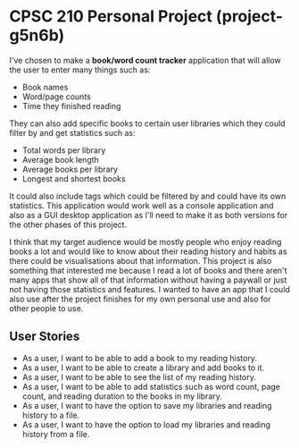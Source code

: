 # CPSC 210 Personal Project (project-g5n6b)
I've chosen to make a **book/word count tracker** application that will allow the user to enter many things such as:
- Book names
- Word/page counts
- Time they finished reading

They can also add specific books to certain user libraries which they could filter by and get statistics such as:
- Total words per library
- Average book length
- Average books per library
- Longest and shortest books

It could also include tags which could be filtered by and could have its own statistics. This application would work well as a console application and also as a GUI desktop application as I'll need to make it as both versions for the other phases of this project.

I think that my target audience would be mostly people who enjoy reading books a lot and would like to know about their reading history and habits as there could be visualisations about that information. This project is also something that interested me because I read a lot of books and there aren't many apps that show all of that information without having a paywall or just not having those statistics and features. I wanted to have an app that I could also use after the project finishes for my own personal use and also for other people to use.

## User Stories
- As a user, I want to be able to add a book to my reading history.
- As a user, I want to be able to create a library and add books to it.
- As a user, I want to be able to see the list of my reading history.
- As a user, I want to be able to add statistics such as word count, page count, and reading duration to the books in my library.
- As a user, I want to have the option to save my libraries and reading history to a file.
- As a user, I want to have the option to load my libraries and reading history from a file.
